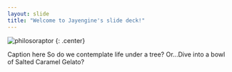 ```yaml
---
layout: slide
title: "Welcome to Jayengine's slide deck!"
---
```


![philosoraptor](https://cloud.githubusercontent.com/assets/16547949/25401001/66d677c6-29c2-11e7-9b12-263e036c236e.jpg)
{: .center}

Caption here
So do we contemplate life under a tree? Or...Dive into a bowl of Salted Caramel Gelato?

